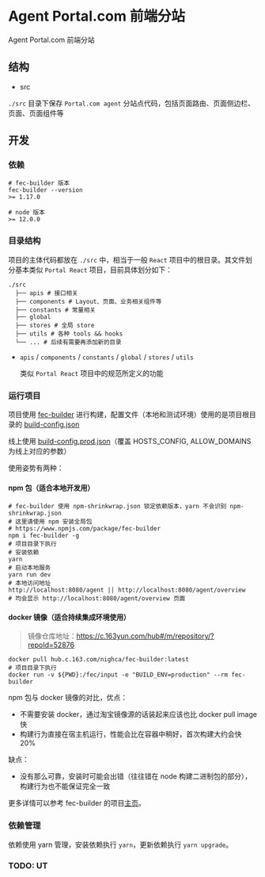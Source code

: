 # Agent Portal.com 前端分站

Agent Portal.com 前端分站

## 结构

- src

`./src` 目录下保存 `Portal.com agent` 分站点代码，包括页面路由、页面侧边栏、页面、页面组件等

## 开发

### 依赖

```shell
# fec-builder 版本
fec-builder --version
>= 1.17.0

# node 版本
>= 12.0.0
```

### 目录结构

项目的主体代码都放在 `./src` 中，相当于一般 `React` 项目中的根目录。其文件划分基本类似 `Portal React` 项目，目前具体划分如下：

```shell
./src
  ├── apis # 接口相关
  ├── components # Layout、页面、业务相关组件等
  ├── constants # 常量相关
  ├── global
  ├── stores # 全局 store
  ├── utils # 各种 tools && hooks
  └── ... # 后续有需要再添加新的目录
```

- `apis` / `components` / `constants` / `global` / `stores` / `utils`

  类似 `Portal React` 项目中的规范所定义的功能

### 运行项目

项目使用 [fec-builder](https://github.com/Front-End-Engineering-Cloud/builder) 进行构建，配置文件（本地和测试环境）使用的是项目根目录的 [build-config.json](./build-config.json)

线上使用 [build-config.prod.json](./build-config.prod.json)（覆盖 HOSTS_CONFIG, ALLOW_DOMAINS 为线上对应的参数）

使用姿势有两种：

#### npm 包（适合本地开发用）

```shell
# fec-builder 使用 npm-shrinkwrap.json 锁定依赖版本，yarn 不会识别 npm-shrinkwrap.json
# 这里请使用 npm 安装全局包
# https://www.npmjs.com/package/fec-builder
npm i fec-builder -g
# 项目目录下执行
# 安装依赖
yarn
# 启动本地服务
yarn run dev
# 本地访问地址
http://localhost:8080/agent || http://localhost:8080/agent/overview
# 均会显示 http://localhost:8080/agent/overview 页面
```

#### docker 镜像（适合持续集成环境使用）

> 镜像仓库地址：https://c.163yun.com/hub#/m/repository/?repoId=52876

```shell
docker pull hub.c.163.com/nighca/fec-builder:latest
# 项目目录下执行
docker run -v ${PWD}:/fec/input -e "BUILD_ENV=production" --rm fec-builder
```

npm 包与 docker 镜像的对比，优点：

* 不需要安装 docker，通过淘宝镜像源的话装起来应该也比 docker pull image 快
* 构建行为直接在宿主机运行，性能会比在容器中稍好，首次构建大约会快 20%

缺点：

* 没有那么可靠，安装时可能会出错（往往错在 node 构建二进制包的部分），构建行为也不能保证完全一致

更多详情可以参考 fec-builder 的项目[主页](https://github.com/Front-End-Engineering-Cloud/builder)。

### 依赖管理

依赖使用 yarn 管理，安装依赖执行 `yarn`，更新依赖执行 `yarn upgrade`。

### TODO: UT

